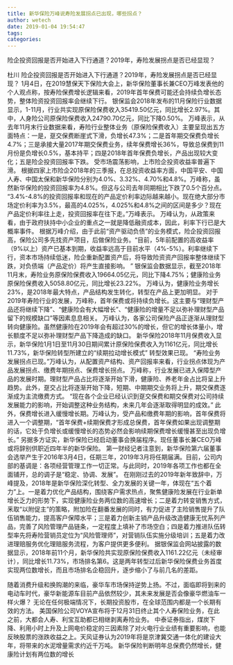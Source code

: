 ```yaml
---
title: 新华保险万峰说寿险发展拐点已出现，哪些拐点？
author: wetech
date: 2019-01-04 19:54:47
tags: 
categories: 
---
```

险企投资回报是否开始进入下行通道？2019年，寿险发展拐点是否已经显现？
<!-- more -->
杜川
险企投资回报是否开始进入下行通道？2019年，寿险发展拐点是否已经显现？
1月4日，在2019慧保天下保险大会上，新华保险董事长兼CEO万峰发表他的个人观点称，按寿险保费增长逻辑来看，2019年首年保费可能还会持续负增长态势，整体险资投资回报率会继续下行。
银保监会2018年发布的11月保险行业数据显示，1-11月，行业共实现原保险保费收入35419.50亿元，同比增长2.97%。其中，人身险公司原保险保费收入24790.70亿元，同比下降0.50%。
万峰表示，从去年11月末行业数据来看，寿险行业整体业务（原保险保费收入）主要呈现出五方面特点：一是，趸交保费断崖式下滑，负增长47.3%；二是首年期交保费负增长4.7%；三是承接大量2017年期交保费业务，续年保费增长36%，导致总保费到11月份是负增长0.5%，基本持平；四是2018年首年保费负增长，产品出现较大变化；五是险企投资回报率下跌。
受市场震荡影响，上市险企投资收益率普遍下滑。
根据四家上市险企2018年的三季报，在总投资收益率方面，中国平安、中国人寿、中国太保和新华保险分别为4.0%、3.32%、4.70%和4.8%。万峰称，虽然新华保险的投资回报率为4.8%。但这与公司去年同期相比下跌了0.5个百分点。
“3.4%-4.8%的投资回报率和现在的产品定价利率边际越来越小。现在绝大部分市场定价利率为3.5%，最高的4.025%，4.025%和4.8%之间的区间是多少？现在产品定价利率往上走，投资回报率在往下走。”万峰表示。
万峰认为，从政策来看，由于政府扶持中小企业的重点之一就是降低融资成本，因此，利率下行已是大概率事件。
根据万峰介绍，由于此前“资产驱动负债”的业务模式，险企投资回报高，保险公司多先找资产项目，后做保险业务。“目前，5年前配置的高收益率（9%以上）资产已基本到期，收益率远高于目前水平（4%-5%）。利率继续下行，资本市场持续低迷，险企重新配置资产后，将导致险资资产回报率整体继续下跌，对负债端（产品定价）将产生直接影响。 ”
银保监会数据显示，截至2018年11月末，寿险业务原保险保费收入19664.05亿元，同比下降4.75%；健康险业务原保险保费收入5058.80亿元，同比增长23.22%。
万峰认为，健康险业务增长23%，是2018年最大特点，产品结构发生转化，转型在产品上更加明显。
对于2019年寿险行业的发展，万峰称，首年保费或将持续负增长。这主要与“理财型产品还将继续下降”、“健康险会有大幅增长”、“健康险的增量不足以弥补理财型产品留下的规模缺口”等因素息息相关。
万峰认为，各家公司保险产品正逐渐从理财型转向健康险。虽然健康险在2019年会有超过30%的增长，但它的增长体量小，增长额度不足以弥补理财型产品下降造成的缺口。
新华保险2018年11月保费收入显示，新华保险1月1日至11月30日期间累计原保险保费收入为1161亿元，同比增长11.73%，新华保险转型所建立的“续期拉动增长模式” 转型效果已现。
“寿险业务发展拐点已现。”万峰认为，从配置资产结构、资产回报率来看，行业拐点体现为产品发展拐点、缴费年期拐点、保费增长拐点。
万峰称，行业发展已进入保障型产品的发展时期。理财型产品占比将逐渐开始下滑，健康险、养老年金占比将呈上升趋势。此外，趸交占比将逐渐开始下降，短期、中期期交业务将上升，期交保费逐渐成为主流缴费方式。
“现在各个企业已经认识到趸交保费和期交保费对公司持续发展能力的影响，开始调整这种业务结构，未来几年会逐渐取得明显的成效。”
此外，保费增长进入缓慢增长期。万峰认为，受产品和缴费年期的影响，首年保费将进入一个调整期，“首年保费+续期保费才形成总保费，首年保费如果出现调整期的话，它处于负增长或缓慢增长的态势必然会影响续期保费增长缓慢甚至出现负增长。”
另据多方证实，新华保险已经启动董事会换届程序。现任董事长兼CEO万峰或将辞别供职近四年半的新华保险。
第一财经记者注意到，新华保险第六届董事会选举产生于2016年3月4日，任期三年，2019年3月将任期届满。目前，公司内部的基调是：各项经营管理工作一切正常。与此同时，2019年各项工作也都在全面铺开，总的调子是“稳定、协调、发展”。
在刚刚过去的2019年新年致辞中，万峰提及，2018年是新华保险深化转型、全力发展的关键一年，体现在“五个着力”上。一是着力优化产品结构，围绕客户需求热点，聚焦健康险发展在行业新单增长乏力的形势下，实现健康险业务两位数的高速增长；二是着力转变销售方式，釆取“以附促主”的策略，附加险在翻番发展的同时，有力促进了主险销售提升了队伍销售能力，提高客户保障水平；三是着力创新主销产品升级改造健康无忧系列产品，完善了风险管理产品链条，一定程度上填补了市场空白；四是着力推进队伍转型率先将寿险营销员定位为“风险管理师”，对营销队伍实施分级培训；五是着力改进理赔服务优化理赔服务流程，为客户提供更多便利。
据银保监会网站披露的数据显示，2018年前11个月，新华保险共实现原保险保费收入1161.22亿元（未经审计），同比增长11.73%，市场排名第6。这是两年转型过后新华保险保费业务首度实现两位数增长，而且市场排名企稳回升，逐步缩小了与前几名的差距。
 
 
随着消费升级和换购潮的来临，豪华车市场保持逆势上扬。不过，面临即将到来的电动车时代，豪华新能源车目前产品依然较少，其未来发展是否会像豪华燃油车一样火爆？
无论在任何极端情况下，长期投资股市，在全球范围内都是一个长期有效的方法。
美国保险公司VOYA宣布将于12月31日终止其个人寿保险业务，在此之前，大都会人寿、利宝互助都已相继剥离寿险业务。
中泰证券指出，煤炭下降、利用小时上升及上网电价稳定的三因素除了对火电行业业绩有重要影响，也能反映股票的涨跌收益之上。天风证券认为2019年将是京津冀交通一体化的建设大年，将带来的水泥增量需求约近千万吨。
新华保险判断明年总保费仍然增长，健康险计划有两位数的增长
